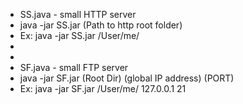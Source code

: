 * SS.java - small HTTP server 
* java -jar SS.jar (Path to http root folder)
* Ex: java -jar SS.jar /User/me/
* 
* 
* SF.java - small FTP server 
* java -jar SF.jar (Root Dir) (global IP address) (PORT)
* Ex: java -jar SF.jar /User/me/ 127.0.0.1 21

